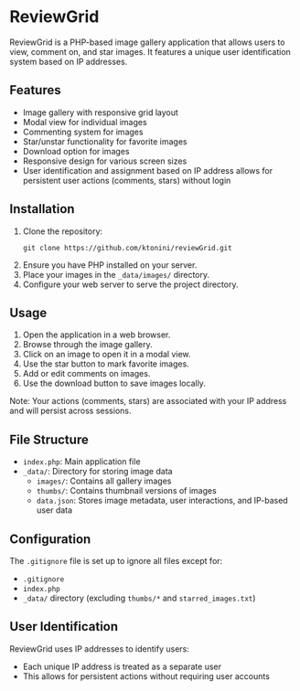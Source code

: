 # ReviewGrid

ReviewGrid is a PHP-based image gallery application that allows users to view, comment on, and star images. It features a unique user identification system based on IP addresses.

## Features

- Image gallery with responsive grid layout
- Modal view for individual images
- Commenting system for images
- Star/unstar functionality for favorite images
- Download option for images
- Responsive design for various screen sizes
- User identification and assignment based on IP address allows for persistent user actions (comments, stars) without login

## Installation

1. Clone the repository:
   ```
   git clone https://github.com/ktonini/reviewGrid.git
   ```
2. Ensure you have PHP installed on your server.
3. Place your images in the `_data/images/` directory.
4. Configure your web server to serve the project directory.

## Usage

1. Open the application in a web browser.
2. Browse through the image gallery.
3. Click on an image to open it in a modal view.
4. Use the star button to mark favorite images.
5. Add or edit comments on images.
6. Use the download button to save images locally.

Note: Your actions (comments, stars) are associated with your IP address and will persist across sessions.

## File Structure

- `index.php`: Main application file
- `_data/`: Directory for storing image data
  - `images/`: Contains all gallery images
  - `thumbs/`: Contains thumbnail versions of images
  - `data.json`: Stores image metadata, user interactions, and IP-based user data

## Configuration

The `.gitignore` file is set up to ignore all files except for:
- `.gitignore`
- `index.php`
- `_data/` directory (excluding `thumbs/*` and `starred_images.txt`)

## User Identification

ReviewGrid uses IP addresses to identify users:
- Each unique IP address is treated as a separate user
- This allows for persistent actions without requiring user accounts